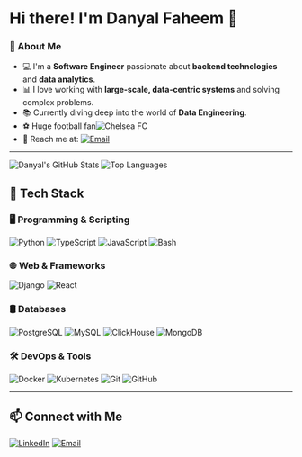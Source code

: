 # Hi there! I'm Danyal Faheem 👋

### 🚀 About Me  
- 💻 I'm a **Software Engineer** passionate about **backend technologies** and **data analytics**.  
- 📊 I love working with **large-scale, data-centric systems** and solving complex problems.  
- 📚 Currently diving deep into the world of **Data Engineering**.  
- ⚽ Huge football fan![Chelsea FC](https://img.shields.io/badge/Chelsea%20FC-034694?style=for-the-badge&logo=chelsea&logoColor=white)  
- 📧 Reach me at: [![Email](https://img.shields.io/badge/Email-D14836?style=for-the-badge&logo=gmail&logoColor=white)](mailto:danyalfaheem@gmail.com)  

---

![Danyal's GitHub Stats](https://github-readme-stats.vercel.app/api?username=Danyal-Faheem&show_icons=true&theme=radical)
![Top Languages](https://github-readme-stats.vercel.app/api/top-langs/?username=Danyal-Faheem&layout=compact&theme=radical)

## 🚀 Tech Stack

### 🖥️ Programming & Scripting
![Python](https://img.shields.io/badge/Python-3776AB?style=for-the-badge&logo=python&logoColor=white)
![TypeScript](https://img.shields.io/badge/TypeScript-3178C6?style=for-the-badge&logo=typescript&logoColor=white)
![JavaScript](https://img.shields.io/badge/JavaScript-F7DF1E?style=for-the-badge&logo=javascript&logoColor=black)
![Bash](https://img.shields.io/badge/Bash-4EAA25?style=for-the-badge&logo=gnu-bash&logoColor=white)

### 🌐 Web & Frameworks
![Django](https://img.shields.io/badge/Django-092E20?style=for-the-badge&logo=django&logoColor=white)
![React](https://img.shields.io/badge/React-61DAFB?style=for-the-badge&logo=react&logoColor=black)

### 🛢️ Databases
![PostgreSQL](https://img.shields.io/badge/PostgreSQL-4169E1?style=for-the-badge&logo=postgresql&logoColor=white)
![MySQL](https://img.shields.io/badge/MySQL-4479A1?style=for-the-badge&logo=mysql&logoColor=white)
![ClickHouse](https://img.shields.io/badge/ClickHouse-FFCC00?style=for-the-badge&logo=clickhouse&logoColor=black)
![MongoDB](https://img.shields.io/badge/MongoDB-47A248?style=for-the-badge&logo=mongodb&logoColor=white)

### 🛠️ DevOps & Tools
![Docker](https://img.shields.io/badge/Docker-2496ED?style=for-the-badge&logo=docker&logoColor=white)
![Kubernetes](https://img.shields.io/badge/Kubernetes-326CE5?style=for-the-badge&logo=kubernetes&logoColor=white)
![Git](https://img.shields.io/badge/Git-F05032?style=for-the-badge&logo=git&logoColor=white)
![GitHub](https://img.shields.io/badge/GitHub-181717?style=for-the-badge&logo=github&logoColor=white)

---

## 📫 Connect with Me  
[![LinkedIn](https://img.shields.io/badge/LinkedIn-0A66C2?style=for-the-badge&logo=linkedin&logoColor=white)](https://www.linkedin.com/in/danyalfaheem)
[![Email](https://img.shields.io/badge/Email-D14836?style=for-the-badge&logo=gmail&logoColor=white)](mailto:danyalfaheem@gmail.com)


<!---
Danyal-Faheem/Danyal-Faheem is a ✨ special ✨ repository because its `README.md` (this file) appears on your GitHub profile.
You can click the Preview link to take a look at your changes.
--->
